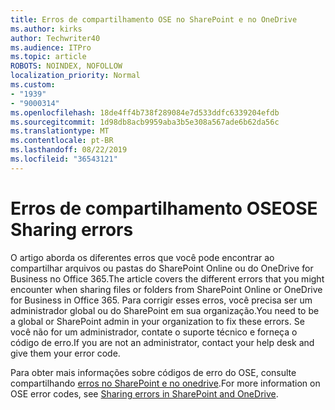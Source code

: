 ```yaml
---
title: Erros de compartilhamento OSE no SharePoint e no OneDrive
ms.author: kirks
author: Techwriter40
ms.audience: ITPro
ms.topic: article
ROBOTS: NOINDEX, NOFOLLOW
localization_priority: Normal
ms.custom:
- "1939"
- "9000314"
ms.openlocfilehash: 18de4ff4b738f289084e7d533ddfc6339204efdb
ms.sourcegitcommit: 1d98db8acb9959aba3b5e308a567ade6b62da56c
ms.translationtype: MT
ms.contentlocale: pt-BR
ms.lasthandoff: 08/22/2019
ms.locfileid: "36543121"
---
```

# <a name="ose-sharing-errors"></a><span data-ttu-id="304eb-102">Erros de compartilhamento OSE</span><span class="sxs-lookup"><span data-stu-id="304eb-102">OSE Sharing errors</span></span>

<span data-ttu-id="304eb-103">O artigo aborda os diferentes erros que você pode encontrar ao compartilhar arquivos ou pastas do SharePoint Online ou do OneDrive for Business no Office 365.</span><span class="sxs-lookup"><span data-stu-id="304eb-103">The article covers the different errors that you might encounter when sharing files or folders from SharePoint Online or OneDrive for Business in Office 365.</span></span> <span data-ttu-id="304eb-104">Para corrigir esses erros, você precisa ser um administrador global ou do SharePoint em sua organização.</span><span class="sxs-lookup"><span data-stu-id="304eb-104">You need to be a global or SharePoint admin in your organization to fix these errors.</span></span> <span data-ttu-id="304eb-105">Se você não for um administrador, contate o suporte técnico e forneça o código de erro.</span><span class="sxs-lookup"><span data-stu-id="304eb-105">If you are not an administrator, contact your help desk and give them your error code.</span></span>

<span data-ttu-id="304eb-106">Para obter mais informações sobre códigos de erro do OSE, consulte compartilhando [erros no SharePoint e no onedrive](https://docs.microsoft.com/sharepoint/sharepoint-onedrive-error-message).</span><span class="sxs-lookup"><span data-stu-id="304eb-106">For more information on OSE error codes, see [Sharing errors in SharePoint and OneDrive](https://docs.microsoft.com/sharepoint/sharepoint-onedrive-error-message).</span></span>
